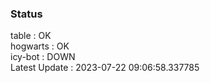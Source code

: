 ### Status


table : OK  
hogwarts : OK  
icy-bot : DOWN  
Latest Update : 2023-07-22 09:06:58.337785
